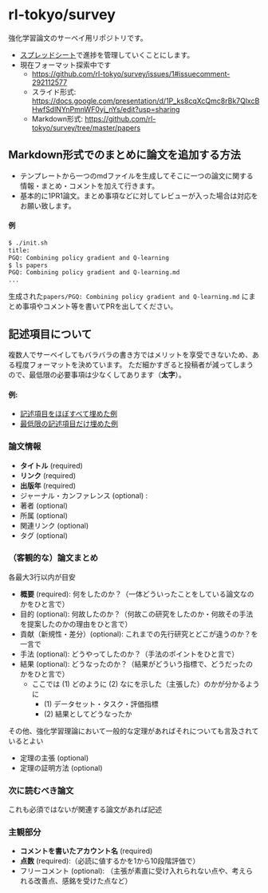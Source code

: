 # rl-tokyo/survey
強化学習論文のサーベイ用リポジトリです。

- [スプレッドシート](https://docs.google.com/spreadsheets/d/1OvKNmXXPgSyhdZsscjzrK5QVyB7Om7voN4rdc9jhh0I/edit?usp=sharing)で進捗を管理していくことにします。
- 現在フォーマット探索中です
  - https://github.com/rl-tokyo/survey/issues/1#issuecomment-292112577
  - スライド形式: https://docs.google.com/presentation/d/1P_ks8cqXcQmc8rBk7QlxcBHwfSdlNYnPmnWF0yj_nYs/edit?usp=sharing
  - Markdown形式: https://github.com/rl-tokyo/survey/tree/master/papers

## Markdown形式でのまとめに論文を追加する方法
- テンプレートから一つのmdファイルを生成してそこに一つの論文に関する情報・まとめ・コメントを加えて行きます。
- 基本的に1PR1論文。まとめ事項などに対してレビューが入った場合は対応をお願い致します。

#### 例

```sh
$ ./init.sh
title:
PGQ: Combining policy gradient and Q-learning
$ ls papers
PGQ: Combining policy gradient and Q-learning.md
...
```

生成された`papers/PGQ: Combining policy gradient and Q-learning.md` にまとめ事項やコメント等を書いてPRを出してください。

## 記述項目について
複数人でサーベイしてもバラバラの書き方ではメリットを享受できないため、ある程度フォーマットを決めています。
ただ細かすぎると投稿者が減ってしまうので、最低限の必要事項は少なくしてあります（**太字**）。

#### 例:

- [記述項目をほぼすべて埋めた例](https://github.com/rl-tokyo/survey/blob/master/papers/%5BEXAMPLE%5D%20PGQ:%20Combining%20policy%20gradient%20and%20Q-learning.md)
- [最低限の記述項目だけ埋めた例](https://github.com/rl-tokyo/survey/blob/master/papers/%5BEXAMPLE-short%5D%20PGQ:%20Combining%20policy%20gradient%20and%20Q-learning.md)

### 論文情報

- **タイトル** (required)
- **リンク** (required)
- **出版年** (required)
- ジャーナル・カンファレンス (optional) :
- 著者 (optional)
- 所属 (optional)
- 関連リンク (optional)
- タグ (optional)

### （客観的な）論文まとめ
各最大3行以内が目安

- **概要** (required): 何をしたのか？（一体どういったことをしている論文なのかをひと言で）
- 目的 (optional): 何故したのか？（何故この研究をしたのか・何故その手法を提案したのかの理由をひと言で）
- 貢献（新規性・差分）(optional): これまでの先行研究とどこが違うのか？を一言で
- 手法 (optional): どうやってしたのか？（手法のポイントをひと言で）
- 結果 (optional): どうなったのか？（結果がどういう指標で、どうだったのかをひと言で）
  - ここでは (1) どのように (2) なにを示した（主張した）のかが分かるように
    - (1) データセット・タスク・評価指標
    - (2) 結果としてどうなったか

その他、強化学習理論において一般的な定理があればそれについても言及されているとよい

- 定理の主張 (optional)
- 定理の証明方法 (optional)

### 次に読むべき論文
これも必須ではないが関連する論文があれば記述

### 主観部分

- **コメントを書いたアカウント名** (required)
- **点数** (required):（必読に値するかを1から10段階評価で）
- フリーコメント (optional): （主張が素直に受け入れられない点や、考えられる改善点、感銘を受けた点など）
